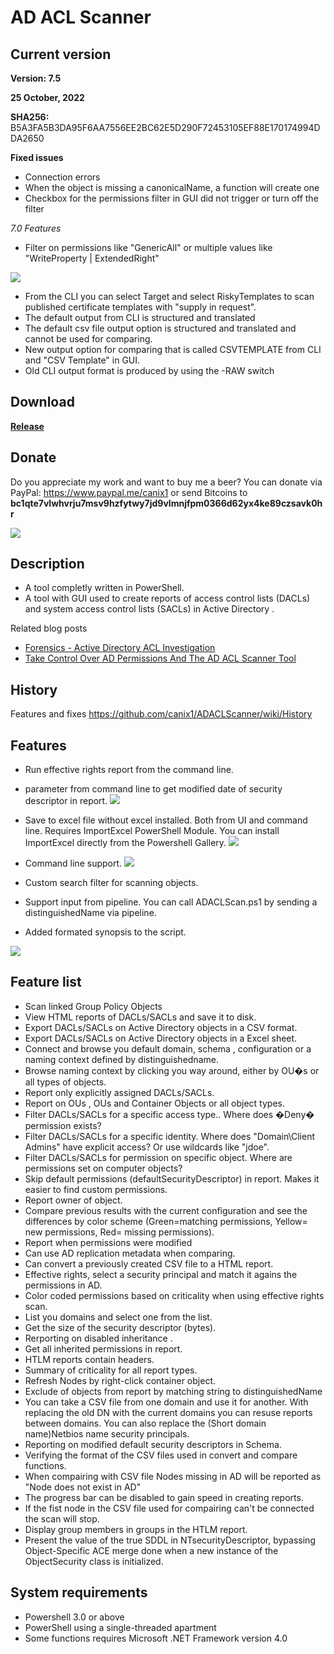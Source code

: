 ﻿# AD ACL Scanner

## Current version

**Version: 7.5**

**25 October, 2022**

**SHA256:** B5A3FA5B3DA95F6AA7556EE2BC62E5D290F72453105EF88E170174994DDA2650

**Fixed issues**
* Connection errors
* When the object is missing a canonicalName, a function will create one
* Checkbox for the permissions filter in GUI did not trigger or turn off the filter

*7.0 Features*
* Filter on permissions like "GenericAll" or multiple values like "WriteProperty | ExtendedRight"

![](https://github.com/canix1/ADACLScanner/blob/master/src/ADACLScan7.0_Permission.png)

* From the CLI you can select Target and select RiskyTemplates to scan published certificate templates with "supply in request".
* The default output from CLI is structured and translated
* The default csv file output option is structured and translated and cannot be used for comparing.
* New output option for comparing that is called CSVTEMPLATE from CLI and "CSV Template" in GUI.
* Old CLI output format is produced by using the -RAW switch


## Download
**[Release](https://github.com/canix1/ADACLScanner/releases/tag/7.0)**

## Donate
Do you appreciate my work and want to buy me a beer? You can donate via PayPal: https://www.paypal.me/canix1 or send Bitcoins to <b>bc1qte7vlwhvrju7msv9hzfytwy7jd9vlmnjfpm0366d62yx4ke89czsavk0hr</b>

![](https://github.com/canix1/ADACLScanner/blob/master/src/DonateBitCoin.png)

## Description
* A tool completly written in PowerShell. 
* A tool with GUI used to create reports of access control lists (DACLs) and system access control lists (SACLs) in Active Directory .

Related blog posts
* [Forensics - Active Directory ACL Investigation](https://blogs.technet.microsoft.com/pfesweplat/2017/01/28/forensics-active-directory-acl-investigation)
* [Take Control Over AD Permissions And The AD ACL Scanner Tool](https://blogs.technet.microsoft.com/pfesweplat/2013/05/13/take-control-over-ad-permissions-and-the-ad-acl-scanner-tool)

## History

Features and fixes https://github.com/canix1/ADACLScanner/wiki/History

## Features
* Run effective rights report from the command line.
* parameter from command line to get modified date of security descriptor in report.
![](https://github.com/canix1/ADACLScanner/blob/master/src/effectiverights.gif)

* Save to excel file without excel installed. Both from UI and command line. Requires ImportExcel PowerShell Module. You can install ImportExcel directly from the Powershell Gallery.
![](https://github.com/canix1/ADACLScanner/blob/master/src/SaveToExcel.jpg)

* Command line support.
![](https://github.com/canix1/ADACLScanner/blob/master/src/adaclscan_commandline.gif)
* Custom search filter for scanning objects. 
* Support input from pipeline. You can call ADACLScan.ps1 by sending a distinguishedName via pipeline.
* Added formated synopsis to the script.

![](https://github.com/canix1/ADACLScanner/blob/master/src/ADACLScan6.0.png)
## Feature list

* Scan linked Group Policy Objects
* View HTML reports of DACLs/SACLs and save it to disk. 
* Export DACLs/SACLs on Active Directory objects in a CSV format. 
* Export DACLs/SACLs on Active Directory objects in a Excel sheet. 
* Connect and browse you default domain, schema , configuration or a naming context defined by distinguishedname. 
* Browse naming context by clicking you way around, either by OU�s or all types of objects. 
* Report only explicitly assigned DACLs/SACLs. 
* Report on OUs , OUs and Container Objects or all object types. 
* Filter DACLs/SACLs for a specific access type.. Where does �Deny� permission exists? 
* Filter DACLs/SACLs for a specific identity. Where does "Domain\Client Admins" have explicit access? Or use wildcards like "jdoe". 
* Filter DACLs/SACLs for permission on specific object. Where are permissions set on computer objects? 
* Skip default permissions (defaultSecurityDescriptor) in report. Makes it easier to find custom permissions. 
* Report owner of object. 
* Compare previous results with the current configuration and see the differences by color scheme (Green=matching permissions, Yellow= new permissions, Red= missing permissions). 
* Report when permissions were modified 
* Can use AD replication metadata when comparing. 
* Can convert a previously created CSV file to a HTML report. 
* Effective rights, select a security principal and match it agains the permissions in AD. 
* Color coded permissions based on criticality when using effective rights scan. 
* List you domains and select one from the list. 
* Get the size of the security descriptor (bytes). 
* Rerporting on disabled inheritance . 
* Get all inherited permissions in report. 
* HTLM reports contain headers. 
* Summary of criticality for all report types. 
* Refresh Nodes by right-click container object. 
* Exclude of objects from report by matching string to distinguishedName 
* You can take a CSV file from one domain and use it for another. With replacing the old DN with the current domains you can resuse reports between domains. You can also replace the (Short domain name)Netbios name security principals. 
* Reporting on modified default security descriptors in Schema. 
* Verifying the format of the CSV files used in convert and compare functions. 
* When compairing with CSV file Nodes missing in AD will be reported as "Node does not exist in AD" 
* The progress bar can be disabled to gain speed in creating reports. 
* If the fist node in the CSV file used for compairing can't be connected the scan will stop. 
* Display group members in groups in the HTLM report. 
* Present the value of the true SDDL in NTsecurityDescriptor, bypassing Object-Specific ACE merge done when a new instance of the ObjectSecurity class is initialized.
## System requirements
* Powershell 3.0 or above 
* PowerShell using a single-threaded apartment 
* Some functions requires Microsoft .NET Framework version 4.0